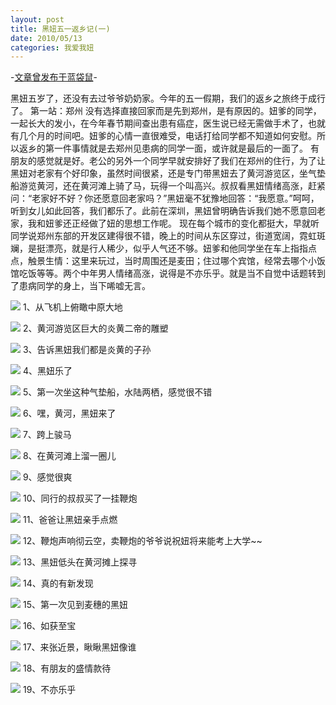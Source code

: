 ```yaml
---
layout: post
title: 黑妞五一返乡记(一)
date: 2010/05/13
categories: 我爱我妞
---
```


-[文章曾发布于蓝袋鼠](http://landaishu.hi2net.com/home/blog_read.asp?id=4175&blogid=86007)-



 黑妞五岁了，还没有去过爷爷奶奶家。今年的五一假期，我们的返乡之旅终于成行了。
第一站：郑州
 没有选择直接回家而是先到郑州，是有原因的。妞爹的同学，一起长大的发小，在今年春节期间查出患有癌症，医生说已经无需做手术了，也就有几个月的时间吧。妞爹的心情一直很难受，电话打给同学都不知道如何安慰。所以返乡的第一件事情就是去郑州见患病的同学一面，或许就是最后的一面了。
 有朋友的感觉就是好。老公的另外一个同学早就安排好了我们在郑州的住行，为了让黑妞对老家有个好印象，虽然时间很紧，还是专门带黑妞去了黄河游览区，坐气垫船游览黄河，还在黄河滩上骑了马，玩得一个叫高兴。叔叔看黑妞情绪高涨，赶紧问：“老家好不好？你还愿意回老家吗？”黑妞毫不犹豫地回答：“我愿意。”呵呵，听到女儿如此回答，我们都乐了。此前在深圳，黑妞曾明确告诉我们她不愿意回老家，我和妞爹还正经做了妞的思想工作呢。
 现在每个城市的变化都挺大，早就听同学说郑州东部的开发区建得很不错，晚上的时间从东区穿过，街道宽阔，霓虹斑斓，是挺漂亮，就是行人稀少，似乎人气还不够。妞爹和他同学坐在车上指指点点，触景生情：这里来玩过，当时周围还是麦田；住过哪个宾馆，经常去哪个小饭馆吃饭等等。两个中年男人情绪高涨，说得是不亦乐乎。就是当不自觉中话题转到了患病同学的身上，当下唏嘘无言。

![](/heiniuniu_uploads/upload20083/201051384427677.jpg)
1、从飞机上俯瞰中原大地

![](/heiniuniu_uploads/upload20083/201051384522157.jpg)
2、黄河游览区巨大的炎黄二帝的雕塑


![](/heiniuniu_uploads/upload20083/201051385318971.jpg)
3、告诉黑妞我们都是炎黄的子孙

![](/heiniuniu_uploads/upload20083/201051393220333.jpg)
4、黑妞乐了

![](/heiniuniu_uploads/upload20083/20105138552934.jpg)
5、第一次坐这种气垫船，水陆两栖，感觉很不错

![](/heiniuniu_uploads/upload20083/20105138586222.jpg)
6、嘿，黄河，黑妞来了

![](/heiniuniu_uploads/upload20083/201051385844909.jpg)
7、跨上骏马

![](/heiniuniu_uploads/upload20083/20105139124203.jpg)
8、在黄河滩上溜一圈儿

![](/heiniuniu_uploads/upload20083/20105139137694.jpg)
9、感觉很爽

![](/heiniuniu_uploads/upload20083/201051391345594.jpg)
10、同行的叔叔买了一挂鞭炮

![](/heiniuniu_uploads/upload20083/201051391426802.jpg)
11、爸爸让黑妞亲手点燃

![](/heiniuniu_uploads/upload20083/201051391655469.jpg)
12、鞭炮声响彻云空，卖鞭炮的爷爷说祝妞将来能考上大学~~

![](/heiniuniu_uploads/upload20083/201051391631440.jpg)
13、黑妞低头在黄河摊上探寻

![](/heiniuniu_uploads/upload20083/201051392043250.jpg)
14、真的有新发现

![](/heiniuniu_uploads/upload20083/201051392128944.jpg)
15、第一次见到麦穗的黑妞

![](/heiniuniu_uploads/upload20083/201051392425522.jpg)
16、如获至宝

![](/heiniuniu_uploads/upload20083/201051392637785.jpg)
17、来张近景，瞅瞅黑妞像谁

![](/heiniuniu_uploads/upload20083/20105139519147.jpg)
18、有朋友的盛情款待

![](/heiniuniu_uploads/upload20083/201051310845990.jpg)
19、不亦乐乎






